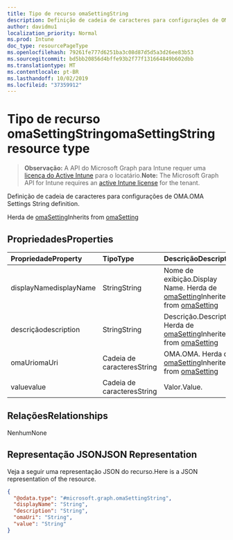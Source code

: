 ```yaml
---
title: Tipo de recurso omaSettingString
description: Definição de cadeia de caracteres para configurações de OMA.
author: davidmu1
localization_priority: Normal
ms.prod: Intune
doc_type: resourcePageType
ms.openlocfilehash: 79261fe777d6251ba3c08d87d5d5a3d26ee83b53
ms.sourcegitcommit: bd5bb20856d4bffe93b2f77f131664849b602dbb
ms.translationtype: MT
ms.contentlocale: pt-BR
ms.lasthandoff: 10/02/2019
ms.locfileid: "37359912"
---
```

# <a name="omasettingstring-resource-type"></a><span data-ttu-id="1c8e6-103">Tipo de recurso omaSettingString</span><span class="sxs-lookup"><span data-stu-id="1c8e6-103">omaSettingString resource type</span></span>

> <span data-ttu-id="1c8e6-104">**Observação:** A API do Microsoft Graph para Intune requer uma [licença do Active Intune](https://go.microsoft.com/fwlink/?linkid=839381) para o locatário.</span><span class="sxs-lookup"><span data-stu-id="1c8e6-104">**Note:** The Microsoft Graph API for Intune requires an [active Intune license](https://go.microsoft.com/fwlink/?linkid=839381) for the tenant.</span></span>

<span data-ttu-id="1c8e6-105">Definição de cadeia de caracteres para configurações de OMA.</span><span class="sxs-lookup"><span data-stu-id="1c8e6-105">OMA Settings String definition.</span></span>


<span data-ttu-id="1c8e6-106">Herda de [omaSetting](../resources/intune-deviceconfig-omasetting.md)</span><span class="sxs-lookup"><span data-stu-id="1c8e6-106">Inherits from [omaSetting](../resources/intune-deviceconfig-omasetting.md)</span></span>

## <a name="properties"></a><span data-ttu-id="1c8e6-107">Propriedades</span><span class="sxs-lookup"><span data-stu-id="1c8e6-107">Properties</span></span>
|<span data-ttu-id="1c8e6-108">Propriedade</span><span class="sxs-lookup"><span data-stu-id="1c8e6-108">Property</span></span>|<span data-ttu-id="1c8e6-109">Tipo</span><span class="sxs-lookup"><span data-stu-id="1c8e6-109">Type</span></span>|<span data-ttu-id="1c8e6-110">Descrição</span><span class="sxs-lookup"><span data-stu-id="1c8e6-110">Description</span></span>|
|:---|:---|:---|
|<span data-ttu-id="1c8e6-111">displayName</span><span class="sxs-lookup"><span data-stu-id="1c8e6-111">displayName</span></span>|<span data-ttu-id="1c8e6-112">String</span><span class="sxs-lookup"><span data-stu-id="1c8e6-112">String</span></span>|<span data-ttu-id="1c8e6-113">Nome de exibição.</span><span class="sxs-lookup"><span data-stu-id="1c8e6-113">Display Name.</span></span> <span data-ttu-id="1c8e6-114">Herda de [omaSetting](../resources/intune-deviceconfig-omasetting.md)</span><span class="sxs-lookup"><span data-stu-id="1c8e6-114">Inherited from [omaSetting](../resources/intune-deviceconfig-omasetting.md)</span></span>|
|<span data-ttu-id="1c8e6-115">descrição</span><span class="sxs-lookup"><span data-stu-id="1c8e6-115">description</span></span>|<span data-ttu-id="1c8e6-116">String</span><span class="sxs-lookup"><span data-stu-id="1c8e6-116">String</span></span>|<span data-ttu-id="1c8e6-117">Descrição.</span><span class="sxs-lookup"><span data-stu-id="1c8e6-117">Description.</span></span> <span data-ttu-id="1c8e6-118">Herda de [omaSetting](../resources/intune-deviceconfig-omasetting.md)</span><span class="sxs-lookup"><span data-stu-id="1c8e6-118">Inherited from [omaSetting](../resources/intune-deviceconfig-omasetting.md)</span></span>|
|<span data-ttu-id="1c8e6-119">omaUri</span><span class="sxs-lookup"><span data-stu-id="1c8e6-119">omaUri</span></span>|<span data-ttu-id="1c8e6-120">Cadeia de caracteres</span><span class="sxs-lookup"><span data-stu-id="1c8e6-120">String</span></span>|<span data-ttu-id="1c8e6-121">OMA.</span><span class="sxs-lookup"><span data-stu-id="1c8e6-121">OMA.</span></span> <span data-ttu-id="1c8e6-122">Herda de [omaSetting](../resources/intune-deviceconfig-omasetting.md)</span><span class="sxs-lookup"><span data-stu-id="1c8e6-122">Inherited from [omaSetting](../resources/intune-deviceconfig-omasetting.md)</span></span>|
|<span data-ttu-id="1c8e6-123">value</span><span class="sxs-lookup"><span data-stu-id="1c8e6-123">value</span></span>|<span data-ttu-id="1c8e6-124">Cadeia de caracteres</span><span class="sxs-lookup"><span data-stu-id="1c8e6-124">String</span></span>|<span data-ttu-id="1c8e6-125">Valor.</span><span class="sxs-lookup"><span data-stu-id="1c8e6-125">Value.</span></span>|

## <a name="relationships"></a><span data-ttu-id="1c8e6-126">Relações</span><span class="sxs-lookup"><span data-stu-id="1c8e6-126">Relationships</span></span>
<span data-ttu-id="1c8e6-127">Nenhum</span><span class="sxs-lookup"><span data-stu-id="1c8e6-127">None</span></span>

## <a name="json-representation"></a><span data-ttu-id="1c8e6-128">Representação JSON</span><span class="sxs-lookup"><span data-stu-id="1c8e6-128">JSON Representation</span></span>
<span data-ttu-id="1c8e6-129">Veja a seguir uma representação JSON do recurso.</span><span class="sxs-lookup"><span data-stu-id="1c8e6-129">Here is a JSON representation of the resource.</span></span>
<!-- {
  "blockType": "resource",
  "@odata.type": "microsoft.graph.omaSettingString"
}
-->
``` json
{
  "@odata.type": "#microsoft.graph.omaSettingString",
  "displayName": "String",
  "description": "String",
  "omaUri": "String",
  "value": "String"
}
```




